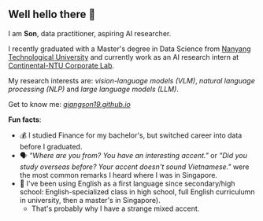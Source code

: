 ## Well hello there 👋

I am **Son**, data practitioner, aspiring AI researcher.

I recently graduated with a Master's degree in Data Science from [Nanyang Technological University](https://www.ntu.edu.sg/) and currently work as an AI research intern at [Continental-NTU Corporate Lab](https://www.ntu.edu.sg/continental-ntu). 

My research interests are: *vision-language models (VLM)*, *natural language processing (NLP)* and *large language models (LLM)*.

Get to know me: *[giangson19.github.io](https://giangson19.github.io)*

**Fun facts**:
- 💰 I studied Finance for my bachelor's, but switched career into data before I graduated.
- 🗣️ _"Where are you from? You have an interesting accent."_ or _"Did you study overseas before? Your accent doesn't sound Vietnamese."_ were the most common remarks I heard where I was in Singapore.
- 📖 I've been using English as a first language since secondary/high school: English-specialized class in high school, full English curriculumn in university, then a master's in Singapore).
  - That's probably why I have a strange mixed accent.
